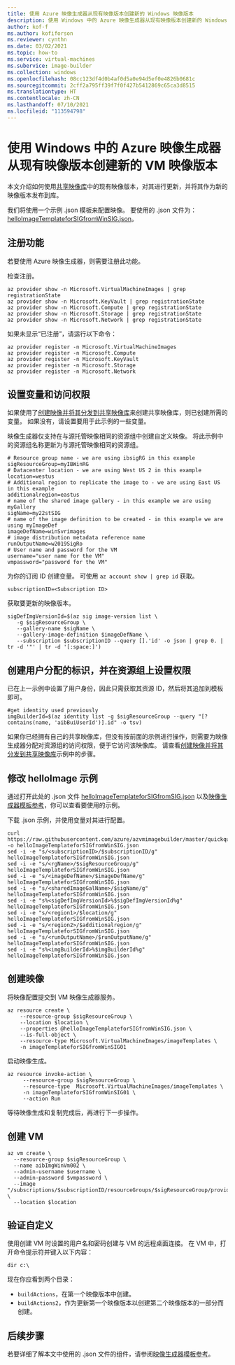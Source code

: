 ```yaml
---
title: 使用 Azure 映像生成器从现有映像版本创建新的 Windows 映像版本
description: 使用 Windows 中的 Azure 映像生成器从现有映像版本创建新的 Windows VM 映像版本。
author: kof-f
ms.author: kofiforson
ms.reviewer: cynthn
ms.date: 03/02/2021
ms.topic: how-to
ms.service: virtual-machines
ms.subervice: image-builder
ms.collection: windows
ms.openlocfilehash: 08cc123df4d0b4af0d5a0e94d5ef0e4826b0681c
ms.sourcegitcommit: 2cff2a795ff39f7f0f427b5412869c65ca3d8515
ms.translationtype: HT
ms.contentlocale: zh-CN
ms.lasthandoff: 07/10/2021
ms.locfileid: "113594798"
---
```

# <a name="create-a-new-windows-vm-image-version-from-an-existing-image-version-using-azure-image-builder"></a>使用 Windows 中的 Azure 映像生成器从现有映像版本创建新的 VM 映像版本

本文介绍如何使用[共享映像库](../shared-image-galleries.md)中的现有映像版本，对其进行更新，并将其作为新的映像版本发布到库。

我们将使用一个示例 .json 模板来配置映像。 要使用的 .json 文件为：[helloImageTemplateforSIGfromWinSIG.json](https://raw.githubusercontent.com/azure/azvmimagebuilder/master/quickquickstarts/2_Creating_a_Custom_Win_Shared_Image_Gallery_Image_from_SIG/helloImageTemplateforSIGfromWinSIG.json)。 


## <a name="register-the-features"></a>注册功能
若要使用 Azure 映像生成器，则需要注册此功能。

检查注册。

```azurecli-interactive
az provider show -n Microsoft.VirtualMachineImages | grep registrationState
az provider show -n Microsoft.KeyVault | grep registrationState
az provider show -n Microsoft.Compute | grep registrationState
az provider show -n Microsoft.Storage | grep registrationState
az provider show -n Microsoft.Network | grep registrationState
```

如果未显示“已注册”，请运行以下命令：

```azurecli-interactive
az provider register -n Microsoft.VirtualMachineImages
az provider register -n Microsoft.Compute
az provider register -n Microsoft.KeyVault
az provider register -n Microsoft.Storage
az provider register -n Microsoft.Network
```


## <a name="set-variables-and-permissions"></a>设置变量和访问权限

如果使用了[创建映像并将其分发到共享映像库](image-builder-gallery.md)来创建共享映像库，则已创建所需的变量。 如果没有，请设置要用于此示例的一些变量。

映像生成器仅支持在与源托管映像相同的资源组中创建自定义映像。 将此示例中的资源组名称更新为与源托管映像相同的资源组。

```azurecli-interactive
# Resource group name - we are using ibsigRG in this example
sigResourceGroup=myIBWinRG
# Datacenter location - we are using West US 2 in this example
location=westus
# Additional region to replicate the image to - we are using East US in this example
additionalregion=eastus
# name of the shared image gallery - in this example we are using myGallery
sigName=my22stSIG
# name of the image definition to be created - in this example we are using myImageDef
imageDefName=winSvrimages
# image distribution metadata reference name
runOutputName=w2019SigRo
# User name and password for the VM
username="user name for the VM"
vmpassword="password for the VM"
```

为你的订阅 ID 创建变量。 可使用 `az account show | grep id` 获取。

```azurecli-interactive
subscriptionID=<Subscription ID>
```

获取要更新的映像版本。

```azurecli-interactive
sigDefImgVersionId=$(az sig image-version list \
   -g $sigResourceGroup \
   --gallery-name $sigName \
   --gallery-image-definition $imageDefName \
   --subscription $subscriptionID --query [].'id' -o json | grep 0. | tr -d '"' | tr -d '[:space:]')
```

## <a name="create-a-user-assigned-identity-and-set-permissions-on-the-resource-group"></a>创建用户分配的标识，并在资源组上设置权限
已在上一示例中设置了用户身份，因此只需获取其资源 ID，然后将其追加到模板即可。

```azurecli-interactive
#get identity used previously
imgBuilderId=$(az identity list -g $sigResourceGroup --query "[?contains(name, 'aibBuiUserId')].id" -o tsv)
```

如果你已经拥有自己的共享映像库，但没有按前面的示例进行操作，则需要为映像生成器分配对资源组的访问权限，便于它访问该映像库。 请查看[创建映像并将其分发到共享映像库](image-builder-gallery.md)示例中的步骤。


## <a name="modify-helloimage-example"></a>修改 helloImage 示例
通过打开此处的 .json 文件 [helloImageTemplateforSIGfromSIG.json](https://raw.githubusercontent.com/azure/azvmimagebuilder/master/quickquickstarts/2_Creating_a_Custom_Linux_Shared_Image_Gallery_Image_from_SIG/helloImageTemplateforSIGfromSIG.json) 以及[映像生成器模板参考](../linux/image-builder-json.md)，你可以查看要使用的示例。 


下载 .json 示例，并使用变量对其进行配置。 

```azurecli-interactive
curl https://raw.githubusercontent.com/azure/azvmimagebuilder/master/quickquickstarts/8_Creating_a_Custom_Win_Shared_Image_Gallery_Image_from_SIG/helloImageTemplateforSIGfromWinSIG.json -o helloImageTemplateforSIGfromWinSIG.json
sed -i -e "s/<subscriptionID>/$subscriptionID/g" helloImageTemplateforSIGfromWinSIG.json
sed -i -e "s/<rgName>/$sigResourceGroup/g" helloImageTemplateforSIGfromWinSIG.json
sed -i -e "s/<imageDefName>/$imageDefName/g" helloImageTemplateforSIGfromWinSIG.json
sed -i -e "s/<sharedImageGalName>/$sigName/g" helloImageTemplateforSIGfromWinSIG.json
sed -i -e "s%<sigDefImgVersionId>%$sigDefImgVersionId%g" helloImageTemplateforSIGfromWinSIG.json
sed -i -e "s/<region1>/$location/g" helloImageTemplateforSIGfromWinSIG.json
sed -i -e "s/<region2>/$additionalregion/g" helloImageTemplateforSIGfromWinSIG.json
sed -i -e "s/<runOutputName>/$runOutputName/g" helloImageTemplateforSIGfromWinSIG.json
sed -i -e "s%<imgBuilderId>%$imgBuilderId%g" helloImageTemplateforSIGfromWinSIG.json
```

## <a name="create-the-image"></a>创建映像

将映像配置提交到 VM 映像生成器服务。

```azurecli-interactive
az resource create \
    --resource-group $sigResourceGroup \
    --location $location \
    --properties @helloImageTemplateforSIGfromWinSIG.json \
    --is-full-object \
    --resource-type Microsoft.VirtualMachineImages/imageTemplates \
    -n imageTemplateforSIGfromWinSIG01
```

启动映像生成。

```azurecli-interactive
az resource invoke-action \
     --resource-group $sigResourceGroup \
     --resource-type  Microsoft.VirtualMachineImages/imageTemplates \
     -n imageTemplateforSIGfromWinSIG01 \
     --action Run 
```

等待映像生成和复制完成后，再进行下一步操作。


## <a name="create-the-vm"></a>创建 VM

```azurecli-interactive
az vm create \
  --resource-group $sigResourceGroup \
  --name aibImgWinVm002 \
  --admin-username $username \
  --admin-password $vmpassword \
  --image "/subscriptions/$subscriptionID/resourceGroups/$sigResourceGroup/providers/Microsoft.Compute/galleries/$sigName/images/$imageDefName/versions/latest" \
  --location $location
```

## <a name="verify-the-customization"></a>验证自定义
使用创建 VM 时设置的用户名和密码创建与 VM 的远程桌面连接。 在 VM 中，打开命令提示符并键入以下内容：

```console
dir c:\
```

现在你应看到两个目录：
- `buildActions`，在第一个映像版本中创建。
- `buildActions2`，作为更新第一个映像版本以创建第二个映像版本的一部分而创建。


## <a name="next-steps"></a>后续步骤

若要详细了解本文中使用的 .json 文件的组件，请参阅[映像生成器模板参考](../linux/image-builder-json.md)。
